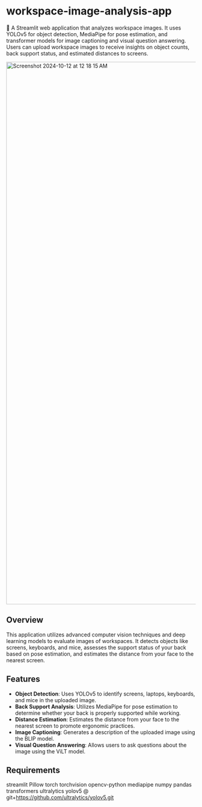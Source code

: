 # workspace-image-analysis-app
🏢 A Streamlit web application that analyzes workspace images. It uses YOLOv5 for object detection, MediaPipe for pose estimation, and transformer models for image captioning and visual question answering. Users can upload workspace images to receive insights on object counts, back support status, and estimated distances to screens.

<img width="1440" alt="Screenshot 2024-10-12 at 12 18 15 AM" src="https://github.com/user-attachments/assets/032930e9-e6d4-43e3-8ffc-a33e04c40c31">

## Overview

This application utilizes advanced computer vision techniques and deep learning models to evaluate images of workspaces. It detects objects like screens, keyboards, and mice, assesses the support status of your back based on pose estimation, and estimates the distance from your face to the nearest screen.

## Features

- **Object Detection**: Uses YOLOv5 to identify screens, laptops, keyboards, and mice in the uploaded image.
- **Back Support Analysis**: Utilizes MediaPipe for pose estimation to determine whether your back is properly supported while working.
- **Distance Estimation**: Estimates the distance from your face to the nearest screen to promote ergonomic practices.
- **Image Captioning**: Generates a description of the uploaded image using the BLIP model.
- **Visual Question Answering**: Allows users to ask questions about the image using the ViLT model.

## Requirements

streamlit
Pillow
torch
torchvision
opencv-python
mediapipe
numpy
pandas
transformers
ultralytics
yolov5 @ git+https://github.com/ultralytics/yolov5.git


